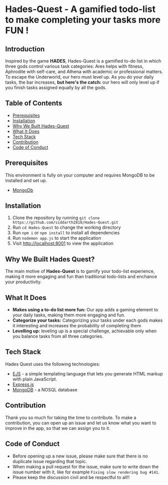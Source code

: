 # Hades-Quest - A gamified todo-list to make completing your tasks more FUN !

## Introduction
Inspired by the game **HADES**, Hades-Quest is a gamified to-do list in which three gods control various task categories: Ares helps with fitness, Aphrodite with self-care, and Athena with academic or professional matters. To escape the Underworld, our hero must level up. As you do your daily tasks, the bar increases, **but here's the catch:** our hero will only level up if you finish tasks assigned equally by all the gods.


## Table of Contents
- [Prerequisites](#prerequisites)
- [Installation](#installation)
- [Why We Built Hades-Quest](#why-we-built-Hades-Quest)
- [What It Does](#what-it-does)
- [Tech Stack](#tech-stack)
- [Contribution](#contribution)
- [Code of Conduct](#code-of-conduct)

## Prerequisites
This environment is fully on your computer and requires MongoDB to be installed and set up.
- [MongoDb](https://www.mongodb.com/)

## Installation
1. Clone the repository by running `git clone https://github.com/siddarth2810/Hades-Quest.git`
2. Run `cd Hades-Quest` to change the working directory
3. Run `npm i` or `npm install` to install all dependencies
4. Run `nodemon app.js` to start the application
5. Visit [http://localhost:8001](http://localhost:8001) to view the application

## Why We Built Hades Quest?
The main motive of **Hades-Quest** is to gamify your todo-list experience, making it more engaging and fun than traditional todo-lists and enchance your productivity.

## What It Does
- **Makes using a to-do list more fun:**  Our app adds a gaming element to your daily tasks, making them more engaging and fun.
- **Categorize your tasks:** Categorizing your tasks under each gods makes it interesting and increases the probability of completing them
- **Levelling up:** leveling up is a special challenge, achievable only when you balance tasks from all three categories. 


## Tech Stack 
Hades Quest uses the following technologies:
-  [EJS](https://ejs.co/#promo) - a simple templating language that lets you generate HTML markup with plain JavaScript.
-  [Express.js](https://expressjs.com/)
-  [MongoDB](https://www.mongodb.com/) - a NOSQL database

## Contribution

Thank you so much for taking the time to contribute. 
To make a contribution, you can open up an issue and let us know what you want to improve in the app, so that we can assign you to it.


## Code of Conduct
- Before opening up a new issue, please make sure that there is no duplicate issue regarding that topic.
- When making a pull request for the issue, make sure to write down the issue number with it, like for example `Fixing slow rendering bug #141`.
- Please keep the discussion civil and be respectful to all!!

